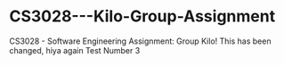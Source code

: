 # CS3028---Kilo-Group-Assignment
CS3028 - Software Engineering Assignment: Group Kilo! This has been changed, hiya again
Test Number 3

